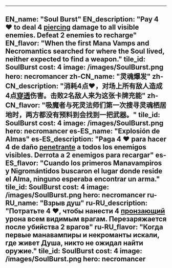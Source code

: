 ---

EN_name: "Soul Burst"
EN_description: "Pay 4 ❤️ to deal 4 <u>piercing</u> damage to all visible enemies. Defeat 2 enemies to recharge"
EN_flavor: "When the first Mana Vamps and Necromantics searched for where the Soul lived, neither expected to find a weapon."
tile_id: SoulBurst
cost: 4
image: /images/SoulBurst.png
hero: necromancer
zh-CN_name: "灵魂爆发"
zh-CN_description: "消耗4点❤️，对场上所有敌人造成4点<u>穿透</u>伤害。击败2名敌人来为这张卡牌充能"
zh-CN_flavor: "吸魔者与死灵法师们第一次搜寻灵魂栖居地时，两方都没有预料到会找到一把武器。"
tile_id: SoulBurst
cost: 4
image: /images/SoulBurst.png
hero: necromancer
es-ES_name: "Explosión de Almas"
es-ES_description: "Paga 4 ❤️ para hacer 4 de daño <u>penetrante</u> a todos los enemigos visibles. Derrota a 2 enemigos para recargar"
es-ES_flavor: "Cuando los primeros Manavampiros y Nigromántidos buscaron el lugar donde reside el Alma, ninguno esperaba encontrar un arma."
tile_id: SoulBurst
cost: 4
image: /images/SoulBurst.png
hero: necromancer
ru-RU_name: "Взрыв душ"
ru-RU_description: "Потратьте 4 ❤️, чтобы нанести 4 <u>пронзающий</u> урона всем видимым врагам. Перезаряжается после убийства 2 врагов"
ru-RU_flavor: "Когда первые манавампиры и некроманты искали, где живет Душа, никто не ожидал найти оружие."
tile_id: SoulBurst
cost: 4
image: /images/SoulBurst.png
hero: necromancer
---